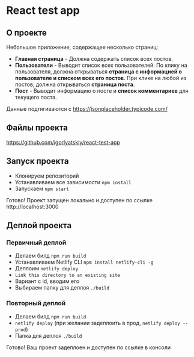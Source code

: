 # React test app

## О проекте

Небольшое приложение, содержащее несколько страниц:

- **Главная страница** - Должна содержать список всех постов.
- **Пользователи** - Выводит список всех пользователей. По клику на пользователя, должна открываться **страница с информацией о пользователе и списком всех его постов**.
  При клике на любой из постов, должна открываться **страница поста**.
- **Пост** - Выводит информацию о посте и **список комментариев** для текущего поста.

Данные подтягиваются с https://jsonplaceholder.typicode.com/

## Файлы проекта

https://github.com/igorlyatskiy/react-test-app

## Запуск проекта

- Клонируем репозиторий
- Устанавливаем все зависимости `npm install`
- Запускаем `npm start`

Готово! Проект запущен локально и доступен по ссылке http://localhost:3000

## Деплой проекта

### Первичный деплой

- Делаем билд `npm run build`
- Устанавливаем Netlify CLI `npm install netlify-cli -g`
- Деплоим `netlify deploy`
- `Link this directory to an existing site`
- Вариант с id, вводим его
- Выбираем папку для деплоя `./build`

### Повторный деплой

- Делаем билд `npm run build`
- `netlify deploy` (при желании задеплоить в прод, `netlify deploy --prod`)
- Папка для деплоя `./build`

Готово! Ваш проект задеплоен и доступен по ссылке в консоли
